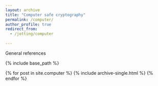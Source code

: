 ```yaml
---
layout: archive
title: "Computer safe cryptography"
permalink: /computer/
author_profile: true
redirect_from:
  - /jotting/computer
  
---
```


General references

{% include base_path %}


{% for post in site.computer %}
  {% include archive-single.html %}
{% endfor %}
